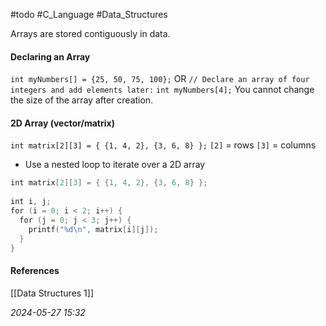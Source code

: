 #todo #C_Language #Data_Structures 

Arrays are stored contiguously in data.
#### Declaring an Array
`int myNumbers[] = {25, 50, 75, 100};`
OR
`// Declare an array of four integers and add elements later:`
`int myNumbers[4];`
You cannot change the size of the array after creation.
#### 2D Array (vector/matrix)
`int matrix[2][3] = { {1, 4, 2}, {3, 6, 8} };`
`[2]` = rows
`[3]` = columns
- Use a nested loop to iterate over a 2D array

```C
int matrix[2][3] = { {1, 4, 2}, {3, 6, 8} };  
  
int i, j;  
for (i = 0; i < 2; i++) {  
  for (j = 0; j < 3; j++) {  
    printf("%d\n", matrix[i][j]);  
  }  
}
```
#### References
[[Data Structures 1]]

_2024-05-27 15:32_
